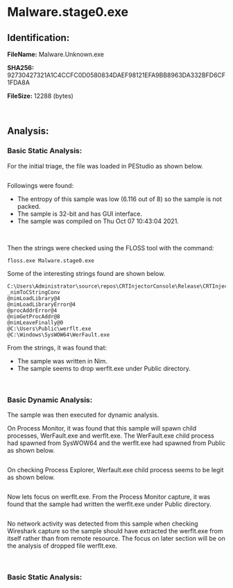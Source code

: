 # Malware.stage0.exe

## Identification:

**FileName:** Malware.Unknown.exe

**SHA256:** 92730427321A1C4CCFC0D0580834DAEF98121EFA9BB8963DA332BFD6CF1FDA8A

**FileSize:** 12288 (bytes)

<br>

## Analysis:

### Basic Static Analysis:

For the initial triage, the file was loaded in PEStudio as shown below. 

<image src="../Images/Malware.stage0.exe1.png" caption="" alt="" height="" width="" position="center" command="fit" option="" class="img-fluid" title="" >

Followings were found:
- The entropy of this sample was low (6.116 out of 8) so the sample is not packed.
- The sample is 32-bit and has GUI interface.
- The sample was compiled on Thu Oct 07 10:43:04 2021.

<br>

Then the strings were checked using the FLOSS tool with the command:

`floss.exe Malware.stage0.exe`

Some of the interesting strings found are shown below.

    C:\Users\Administrator\source\repos\CRTInjectorConsole\Release\CRTInjectorConsole.pdb
    _nimToCStringConv
    @nimLoadLibrary@4
    @nimLoadLibraryError@4
    @procAddrError@4
    @nimGetProcAddr@8
    @nimLeaveFinally@0
    @C:\Users\Public\werflt.exe
    @C:\Windows\SysWOW64\WerFault.exe

From the strings, it was found that:
- The sample was written in Nim.
- The sample seems to drop werflt.exe under Public directory.

<br>

### Basic Dynamic Analysis:

The sample was then executed for dynamic analysis.

On Process Monitor, it was found that this sample will spawn child processes, WerFault.exe and werflt.exe. The WerFault.exe child process had spawned from SysWOW64 and the werflt.exe had spawned from Public as shown below.  

<image src="../Images/Malware.stage0.exe2.png" caption="" alt="" height="" width="" position="center" command="fit" option="" class="img-fluid" title="" >

<br>

On checking Process Explorer, Werfault.exe child process seems to be legit as shown below.

<image src="../Images/Malware.stage0.exe3.png" caption="" alt="" height="" width="" position="center" command="fit" option="" class="img-fluid" title="" >

Now lets focus on werflt.exe. From the Process Monitor capture, it was found that the sample had written the werflt.exe under Public directory. 

<image src="../Images/Malware.stage0.exe4.png" caption="" alt="" height="" width="" position="center" command="fit" option="" class="img-fluid" title="" >

No network activity was detected from this sample when checking Wireshark capture so the sample should have extracted the werflt.exe from itself rather than from remote resource. The focus on later section will be on the analysis of dropped file werflt.exe.

<br>

### Basic Static Analysis:



